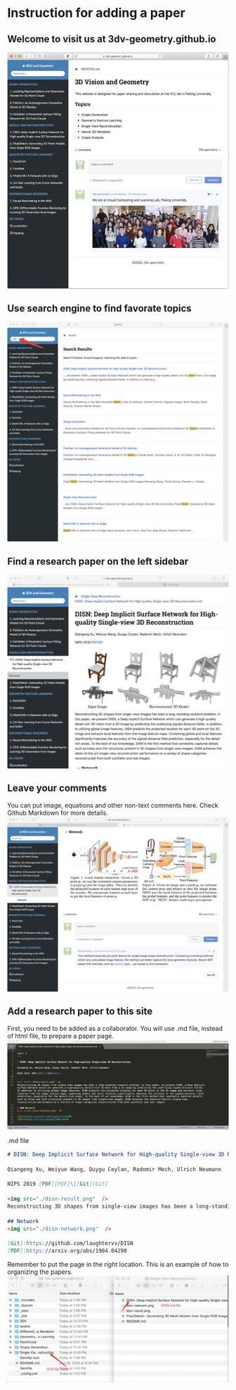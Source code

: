 # Instruction for adding a paper

## Welcome to visit us at 3dv-geometry.github.io
<img src="./hello.jpeg"  />


## Use search engine to find favorate topics
<img src="./search.jpeg"  />


## Find a research paper on the left sidebar 
<img src="./example_a.jpeg"  />


## Leave your comments 
You can put image, equations and other non-text comments here. Check Github Markdown for more details.
<img src="./example_b.jpeg"  />


## Add a research paper to this site
First, you need to be added as a collaborator.
You will use .md file, instead of html file, to prepare a paper page.
<img src="./add_file_c.jpeg"  />

.md file

```md
# DISN: Deep Implicit Surface Network for High-quality Single-view 3D Reconstruction

Qiangeng Xu, Weiyue Wang, Duygu Ceylan, Radomir Mech, Ulrich Neumann

NIPS 2019 [PDF][PDF]\|[Git][Git]

<img src="./disn-result.png"  />
Reconstructing 3D shapes from single-view images has been a long-standing research problem. In this paper, we present DISN, a Deep Implicit Surface Network which can generate a high-quality detail-rich 3D mesh from a 2D image by predicting the underlying signed distance fields. In addition to utilizing global image features, DISN predicts the projected location for each 3D point on the 2D image and extracts local features from the image feature maps. Combining global and local features significantly improves the accuracy of the signed distance field prediction, especially for the detail-rich areas. To the best of our knowledge, DISN is the first method that constantly captures details such as holes and thin structures present in 3D shapes from single-view images. DISN achieves the state-of-the-art single-view reconstruction performance on a variety of shape categories reconstructed from both synthetic and real images.

## Network
<img src="./disn-network.png"  />

[Git]:https://github.com/laughtervv/DISN
[PDF]:https://arxiv.org/abs/1904.04290
```

Remember to put the page in the *right* location. This is an example of how to organizing the papers.
<img src="./add_file_b.jpeg"  />





